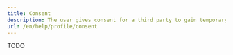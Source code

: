 ```yaml
---
title: Consent
description: The user gives consent for a third party to gain temporary access to specific sets of previously collected data about the user.
url: /en/help/profile/consent
---
```


TODO